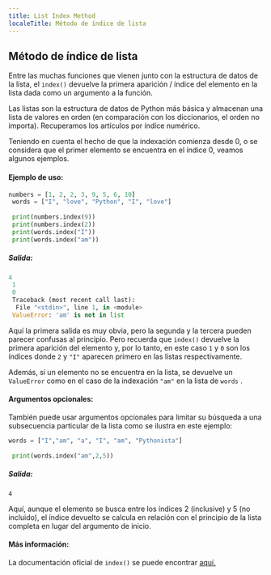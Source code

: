 ```yaml
---
title: List Index Method
localeTitle: Método de índice de lista
---
```

## Método de índice de lista

Entre las muchas funciones que vienen junto con la estructura de datos de la lista, el `index()` devuelve la primera aparición / índice del elemento en la lista dada como un argumento a la función.

Las listas son la estructura de datos de Python más básica y almacenan una lista de valores en orden (en comparación con los diccionarios, el orden no importa). Recuperamos los artículos por índice numérico.

Teniendo en cuenta el hecho de que la indexación comienza desde 0, o se considera que el primer elemento se encuentra en el índice 0, veamos algunos ejemplos.

#### Ejemplo de uso:

```py
numbers = [1, 2, 2, 3, 9, 5, 6, 10] 
 words = ["I", "love", "Python", "I", "love"] 
 
 print(numbers.index(9)) 
 print(numbers.index(2)) 
 print(words.index("I")) 
 print(words.index("am")) 
```

##### Salida:

```py
4 
 1 
 0 
 Traceback (most recent call last): 
  File "<stdin>", line 1, in <module> 
 ValueError: 'am' is not in list 
```

Aquí la primera salida es muy obvia, pero la segunda y la tercera pueden parecer confusas al principio. Pero recuerda que `index()` devuelve la primera aparición del elemento y, por lo tanto, en este caso `1` y `0` son los índices donde `2` y `"I"` aparecen primero en las listas respectivamente.

Además, si un elemento no se encuentra en la lista, se devuelve un `ValueError` como en el caso de la indexación `"am"` en la lista de `words` .

#### Argumentos opcionales:

También puede usar argumentos opcionales para limitar su búsqueda a una subsecuencia particular de la lista como se ilustra en este ejemplo:

```py
words = ["I","am", "a", "I", "am", "Pythonista"] 
 
 print(words.index("am",2,5)) 
```

##### Salida:
```
4 
```

Aquí, aunque el elemento se busca entre los índices 2 (inclusive) y 5 (no incluido), el índice devuelto se calcula en relación con el principio de la lista completa en lugar del argumento de inicio.

#### Más información:

La documentación oficial de `index()` se puede encontrar [aquí.](https://docs.python.org/3.6/tutorial/datastructures.html)
